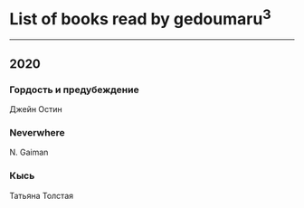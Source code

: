 # List of books read by gedoumaru<sup>3</sup>
---

## 2020

### Гордость и предубеждение
Джейн Остин


### Neverwhere
N. Gaiman


### Кысь
Татьяна Толстая



